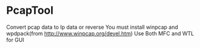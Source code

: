 # PcapTool
Convert pcap data to Ip data or reverse
You must install winpcap and wpdpack(from http://www.winpcap.org/devel.htm)
Use Both MFC and WTL for GUI
